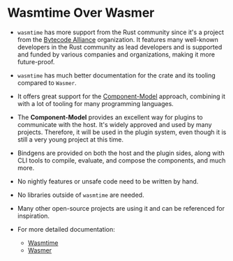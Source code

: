 # Wasmtime Over Wasmer

- `wasmtime` has more support from the Rust community since it's a project from the [Bytecode Alliance](https://bytecodealliance.org/) organization. It features many well-known developers in the Rust community as lead developers and is supported and funded by various companies and organizations, making it more future-proof.
- `wasmtime` has much better documentation for the crate and its tooling compared to `Wasmer`.
- It offers great support for the [Component-Model](https://component-model.bytecodealliance.org/) approach, combining it with a lot of tooling for many programming languages.
- The **Component-Model** provides an excellent way for plugins to communicate with the host. It's widely approved and used by many projects. Therefore, it will be used in the plugin system, even though it is still a very young project at this time.
- Bindgens are provided on both the host and the plugin sides, along with CLI tools to compile, evaluate, and compose the components, and much more.
- No nightly features or unsafe code need to be written by hand.
- No libraries outside of `wasmtime` are needed.
- Many other open-source projects are using it and can be referenced for inspiration.

- For more detailed documentation:
  - [Wasmtime](../wasmtime)
  - [Wasmer](../wasmer)

